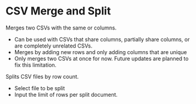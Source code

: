 # CSV Merge and Split
Merges two CSVs with the same or columns.
 - Can be used with CSVs that share columns, partially share columns, or are completely unrelated CSVs.
 - Merges by adding new rows and only adding columns that are unique
 - Only merges two CSVs at once for now. Future updates are planned to fix this limitation.
 
Splits CSV files by row count.
 - Select file to be split
 - Input the limit of rows per split document.
